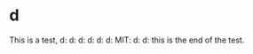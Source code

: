 # d
  This is a test,
  d:
  d:
  d:
  d:
  d:
  d:
  MIT:
  d:
  d:
  this is the end of the test.
